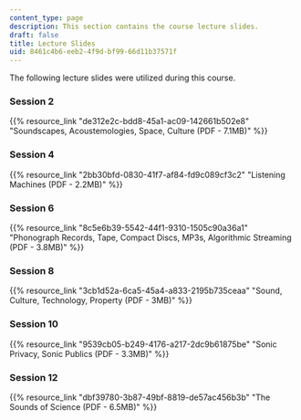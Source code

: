 ```yaml
---
content_type: page
description: This section contains the course lecture slides.
draft: false
title: Lecture Slides
uid: 8461c4b6-eeb2-4f9d-bf99-66d11b37571f
---
```

The following lecture slides were utilized during this course. 

### Session 2

{{% resource_link "de312e2c-bdd8-45a1-ac09-142661b502e8" "Soundscapes, Acoustemologies, Space, Culture (PDF - 7.1MB)" %}}

### Session 4

{{% resource_link "2bb30bfd-0830-41f7-af84-fd9c089cf3c2" "Listening Machines (PDF - 2.2MB)" %}}

### Session 6

{{% resource_link "8c5e6b39-5542-44f1-9310-1505c90a36a1" "Phonograph Records, Tape, Compact Discs, MP3s, Algorithmic Streaming (PDF - 3.8MB)" %}}

### Session 8

{{% resource_link "3cb1d52a-6ca5-45a4-a833-2195b735ceaa" "Sound, Culture, Technology, Property (PDF - 3MB)" %}}

### Session 10

{{% resource_link "9539cb05-b249-4176-a217-2dc9b61875be" "Sonic Privacy, Sonic Publics (PDF - 3.3MB)" %}}

### Session 12

{{% resource_link "dbf39780-3b87-49bf-8819-de57ac456b3b" "The Sounds of Science (PDF - 6.5MB)" %}}